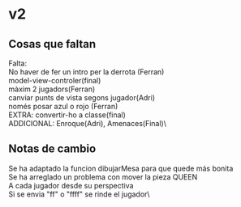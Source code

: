 # v2
## Cosas que faltan
Falta:\
No haver de fer un intro per la derrota (Ferran)\
model-view-controler(final)\
màxim 2 jugadors(Ferran)\
canviar punts de vista segons jugador(Adri)\
només posar azul o rojo (Ferran)\
EXTRA: convertir-ho a classe(final)\
ADDICIONAL: Enroque(Adri), Amenaces(Final)\
## Notas de cambio
Se ha adaptado la funcion dibujarMesa para que quede más bonita\
Se ha arreglado un problema con mover la pieza QUEEN\
A cada jugador desde su perspectiva\
Si se envia "ff" o "ffff" se rinde el jugador\
